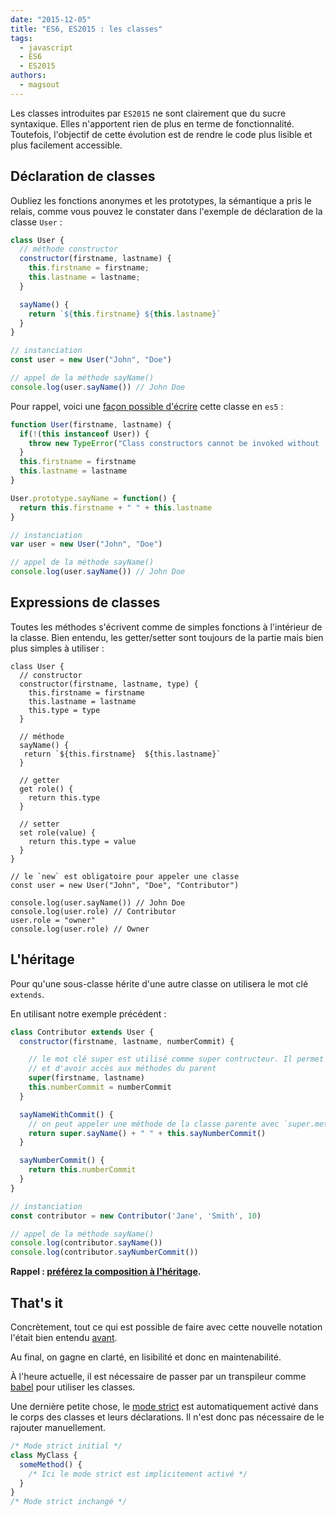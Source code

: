 ```yaml
---
date: "2015-12-05"
title: "ES6, ES2015 : les classes"
tags:
  - javascript
  - ES6
  - ES2015
authors:
  - magsout
---
```


Les classes introduites par `ES2015` ne sont clairement que du sucre syntaxique.
Elles n'apportent rien de plus en terme de fonctionnalité. Toutefois, l'objectif
de cette évolution est de rendre le code plus lisible et plus facilement
accessible.

## Déclaration de classes

Oubliez les fonctions anonymes et les prototypes, la sémantique a pris le
relais, comme vous pouvez le constater dans l'exemple de déclaration de la
classe `User` :

```js
class User {
  // méthode constructor
  constructor(firstname, lastname) {
    this.firstname = firstname;
    this.lastname = lastname;
  }

  sayName() {
    return `${this.firstname} ${this.lastname}`
  }
}

// instanciation
const user = new User("John", "Doe")

// appel de la méthode sayName()
console.log(user.sayName()) // John Doe
```

Pour rappel, voici une [façon possible
d'écrire](https://gist.github.com/magsout/a876b2fa8240a987e523) cette classe en
`es5` :

```js
function User(firstname, lastname) {
  if(!(this instanceof User)) {
    throw new TypeError("Class constructors cannot be invoked without 'new'")
  }
  this.firstname = firstname
  this.lastname = lastname
}

User.prototype.sayName = function() {
  return this.firstname + " " + this.lastname
}

// instanciation
var user = new User("John", "Doe")

// appel de la méthode sayName()
console.log(user.sayName()) // John Doe
```

## Expressions de classes

Toutes les méthodes s'écrivent comme de simples fonctions à l'intérieur de la
classe. Bien entendu, les getter/setter sont toujours de la partie mais bien
plus simples à utiliser :

```JS
class User {
  // constructor
  constructor(firstname, lastname, type) {
    this.firstname = firstname
    this.lastname = lastname
    this.type = type
  }

  // méthode
  sayName() {
   return `${this.firstname}  ${this.lastname}`
  }

  // getter
  get role() {
    return this.type
  }

  // setter
  set role(value) {
    return this.type = value
  }
}

// le `new` est obligatoire pour appeler une classe
const user = new User("John", "Doe", "Contributor")

console.log(user.sayName()) // John Doe
console.log(user.role) // Contributor
user.role = "owner"
console.log(user.role) // Owner
```

## L'héritage

Pour qu'une sous-classe hérite d'une autre classe on utilisera le mot
clé `extends`.

En utilisant notre exemple précédent :

```js
class Contributor extends User {
  constructor(firstname, lastname, numberCommit) {

    // le mot clé super est utilisé comme super contructeur. Il permet d'appeler
    // et d'avoir accès aux méthodes du parent
    super(firstname, lastname)
    this.numberCommit = numberCommit
  }

  sayNameWithCommit() {
    // on peut appeler une méthode de la classe parente avec `super.method`
    return super.sayName() + " " + this.sayNumberCommit()
  }

  sayNumberCommit() {
    return this.numberCommit
  }
}

// instanciation
const contributor = new Contributor('Jane', 'Smith', 10)

// appel de la méthode sayName()
console.log(contributor.sayName())
console.log(contributor.sayNumberCommit())

```

**Rappel : [préférez la composition à l'héritage](https://www.youtube.com/watch?v=wfMtDGfHWpA).**

## That's it

Concrètement, tout ce qui est possible de faire avec cette nouvelle notation
l'était bien entendu
[avant](https://gist.github.com/bloodyowl/7edc9c973d2236ed17e1).

Au final, on gagne en clarté, en lisibilité et donc en maintenabilité.

À l'heure actuelle, il est nécessaire de passer par un transpileur comme
[babel](https://babeljs.io/) pour utiliser les classes.

Une dernière petite chose, le 
[mode strict](https://developer.mozilla.org/fr/docs/Web/JavaScript/Reference/Strict_mode) 
est automatiquement activé dans le corps des classes et leurs déclarations.
Il n'est donc pas nécessaire de le rajouter manuellement.

```js
/* Mode strict initial */
class MyClass {
  someMethod() {
    /* Ici le mode strict est implicitement activé */
  }
}
/* Mode strict inchangé */
```

